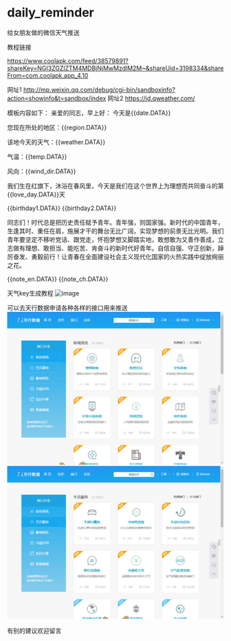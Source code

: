 # daily_reminder
给女朋友做的微信天气推送

教程链接

https://www.coolapk.com/feed/38579891?shareKey=NGI3ZGZlZTM4MDBjNjMwMzdlM2M~&shareUid=3198334&shareFrom=com.coolapk.app_4.10




网址1   http://mp.weixin.qq.com/debug/cgi-bin/sandboxinfo?action=showinfo&t=sandbox/index
网址2   https://id.qweather.com/


模板内容如下：
亲爱的同志，早上好：
今天是{{date.DATA}} 

您现在所处的地区：{{region.DATA}} 

该地今天的天气：{{weather.DATA}} 

气温：{{temp.DATA}} 

风向：{{wind_dir.DATA}} 

我们生在红旗下，沐浴在春风里，今天是我们在这个世界上为理想而共同奋斗的第{{love_day.DATA}}天 

{{birthday1.DATA}} 
{{birthday2.DATA}}

同志们！时代总是把历史责任赋予青年。青年强，则国家强。新时代的中国青年，生逢其时、重任在肩，施展才干的舞台无比广阔，实现梦想的前景无比光明。我们青年要坚定不移听党话、跟党走，怀抱梦想又脚踏实地，敢想敢为又善作善成，立志做有理想、敢担当、能吃苦、肯奋斗的新时代好青年。自信自强、守正创新，踔厉奋发、勇毅前行！让青春在全面建设社会主义现代化国家的火热实践中绽放绚丽之花。


{{note_en.DATA}} 
{{note_ch.DATA}}


天气key生成教程
![image](https://raw.githubusercontent.com/limoest/daily_reminder/main/%E5%92%8C%E9%A3%8E%E5%A4%A9%E6%B0%94key%E7%94%9F%E6%88%90.png)


可以去天行数据申请各种各样的接口用来推送  
![image](https://raw.githubusercontent.com/limoest/daily_reminder/main/others/Snipaste_2022-08-24_12-13-19.png)
![image](https://raw.githubusercontent.com/limoest/daily_reminder/main/others/Snipaste.png)



有别的建议欢迎留言
